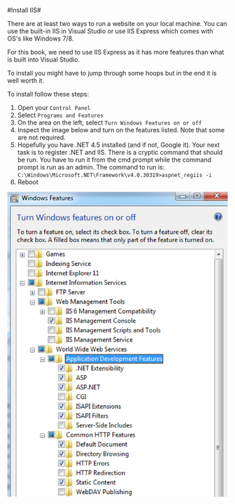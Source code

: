 #Install IIS#

There are at least two ways to run a website on your local machine.  You can use the built-in IIS in Visual Studio or use IIS Express which comes with OS's like Windows 7/8.

For this book, we need to use IIS Express as it has more features than what is built into Visual Studio.

To install you might have to jump through some hoops but in the end it is well worth it.

To install follow these steps:

1. Open your `Control Panel`
2. Select `Programs and Features`
3. On the area on the left, select `Turn Windows Features on or off`
4. Inspect the image below and turn on the features listed.  Note that some are not required.
5. Hopefully you have .NET 4.5 installed (and if not, Google it).  Your next task is to register .NET and IIS.  There is a cryptic command that should be run.  You have to run it from the cmd prompt while the command prompt is run as an admin.  The command to run is: `C:\Windows\Microsoft.NET\Framework\v4.0.30319>aspnet_regiis -i`
6. Reboot

![iis-install.png](assets/iis-install.png)